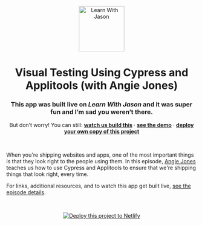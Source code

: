 <p align="center">
  <a href="https://www.learnwithjason.dev">
    <img src="https://res.cloudinary.com/jlengstorf/image/upload/q_auto,f_auto,w_240/v1579281727/lwj/learnwithjason.png" alt="Learn With Jason" width="120" />
  </a>
</p>
<h1 align="center">
  Visual Testing Using Cypress and Applitools (with Angie Jones)
</h1>
<h3 align="center">
  This app was built live on <em>Learn With Jason</em> and it was super fun and I’m sad you weren’t there.
</h3>
<p align="center">
  But don’t worry! You can still: <a href="https://www.learnwithjason.dev/visual-testing-using-cypress-and-applitools"><strong>watch us build this</strong></a> · <a href="https://visual-testing.netlify.com"><strong>see the demo</strong></a> · <a href="https://app.netlify.com/start/deploy?repository=https://github.com/jlengstorf/visual-testing&utm_source=learnwithjason&utm_medium=github&utm_campaign=devex"><strong>deploy your own copy of this project</strong></a>
</p>

&nbsp;

When you're shipping websites and apps, one of the most important things is that they look right to the people using them. In this episode, [Angie Jones](https://twitter.com/techgirl1908) teaches us how to use Cypress and Applitools to ensure that we're shipping things that look right, every time.

For links, additional resources, and to watch this app get built live, [see the episode details][episode].

&nbsp;

<p align="center">
  <a href="https://app.netlify.com/start/deploy?repository=https://github.com/jlengstorf/visual-testing&utm_source=learnwithjason&utm_medium=github&utm_campaign=devex">
    <img src="https://www.netlify.com/img/deploy/button.svg" alt="Deploy this project to Netlify" />
  </a>
</p>

[episode]: https://www.learnwithjason.dev/visual-testing-using-cypress-and-applitools
